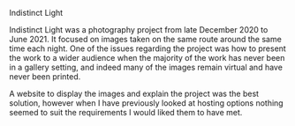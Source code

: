 Indistinct Light

Indistinct Light was a photography project from late December 2020 to June 2021. It focused on images taken on the same route around the same time each night. One of the issues regarding the project was how to present the work to a wider audience when the majority of the work has never been in a gallery setting, and indeed many of the images remain virtual and have never been printed.

A website to display the images and explain the project was the best solution, however when I have previously looked at hosting options nothing seemed to suit the requirements I would liked them to have met.
